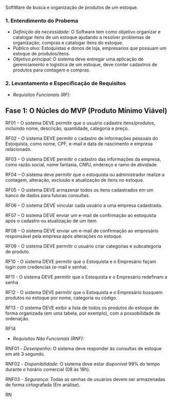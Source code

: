 SoftWare de busca e organização de produtos de um estoque.

### 1. Entendimento do Probema
- *Definição da necessidade:* O Software tem como objetivo organizar e catalogar itens de um estoque ajudando a resolver problemas de organização, compras e catalogar itens do estoque.
- *Público alvo:* Estoquistas e donos de loja, empresarios que possuam um estoque de produtos/itens.
- *Objetivo principal:* O sistema deve entregar uma aplicação de gerenciamento e logistica de um estoque, deve conter cadastros de produtos para contagem e compras.

### 2. Levantamento e Especificação de Requisitos
- *Requisitos Funcionais (RF)*:

## Fase 1: O Núcles do MVP (Produto Mínimo Viável)






RF01 – O sistema DEVE permitir que o usuário cadastre itens/produtos, incluindo nome, descrição, quantidade, categoria e preço.

RF02 – O sistema DEVE permitir o cadastro de informações pessoais do Estoquista, como nome, CPF, e-mail e data de nascimento e empresa relacionado.

RF03 – O sistema DEVE permitir o cadastro das informações da empresa, como razão social, nome fantasia, CNPJ, endereço e ramo de atividade.

RF04 – O sistema deve permitir que o estoquista ou administrador realize a contagem, alteração, exclusão e atualização de itens no estoque.

RF05 – O sistema DEVE armazenar todos os itens cadastrados em um banco de dados para futuras consultas.

RF06 – O sistema DEVE vincular cada usuário a uma empresa cadastrada.

RF07 – O sistema DEVE enviar um e-mail de confirmação ao estoquista após o cadastro ou atualização de um item.

RF08 – O sistema DEVE enviar um e-mail de confirmação ao empresário responsável pela empresa após alterações no estoque.

RF09 - O sistema DEVE permitir o usuário criar categorias e subcategoria de produto.

RF10 - O sistema DEVE permitir que o Estoquista e o Empresário façam login com credencias (e-mail e senha).

RF11 - O sistema DEVE permitir que o Estoquista e o Empresário redefinam a senha

RF12 - O sistema DEVE permitir que o Estoquista e o Empresário busquem produtos no estoque por nome, categoria ou código.

RF13 - O sistema DEVE exibir a lista de todos os produtos do estoque de forma organizada (em uma tabela, por exemplo), com a possobilidade de ordenação.

RF14

- *Requisitos Não Funcionais (RNF):*

RNF01 - *Desenpenho:* O sistema deve responder às consultas de estoque em até 3 segundo.

RNF02 - *Disponibilidade:* O sistema deve estar disponível 99% do tempo durante o horário comercial (08 às 18h).

RNF03 - *Segurança:* Todas as senhas de usuários devem ser armazenadas de forma cirtografada (Em análise).

RN
